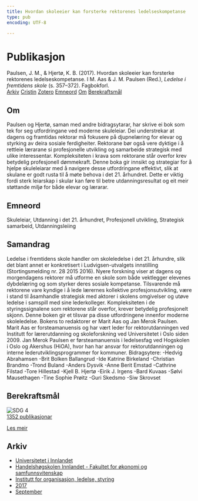 ```yaml
---
title: Hvordan skoleeier kan forsterke rektorenes ledelseskompetanse
type: pub
encoding: UTF-8

---
```

<h1>Publikasjon</h1>
<article id="csl-bib-container-7475JHYG" class="csl-bib-container">
  <div class="csl-bib-body"> <div class="csl-entry">Paulsen, J. M., &#38; Hjertø, K. B. (2017). Hvordan skoleeier kan forsterke rektorenes ledelseskompetanse. I M. Aas &#38; J. M. Paulsen (Red.), <i>Ledelse i fremtidens skole</i> (s. 357–372). Fagbokforl.</div> </div>
  <div class="csl-bib-buttons">
    <a href="#taxonomy-article-7475JHYG" alt="archive" class="csl-bib-button">Arkiv</a>
    <a href="https://app.cristin.no/results/show.jsf?id=1492400" alt="Cristin" class="csl-bib-button">Cristin</a>
    <a href="http://zotero.org/groups/5881554/items/7475JHYG" alt="Zotero" class="csl-bib-button">Zotero</a>
    <a href="#keywords-article-7475JHYG" alt="keywords" class="csl-bib-button">Emneord</a>
    <a href="#about-article-7475JHYG" alt="about_pub" class="csl-bib-button">Om</a>
    <a href="#sdg-article-7475JHYG" alt="sdg" class="csl-bib-button">Berekraftsmål</a>
  </div>
  <div id="csl-bib-meta-container-7475JHYG"></div>
</article>
<div id="csl-bib-meta-7475JHYG" class="csl-bib-meta">
  <article id="about-article-7475JHYG" class="about_pub-article">
    <h1>Om</h1>
    Paulsen og Hjertø, saman med andre bidragsytarar, har skrive ei bok som tek for seg utfordringane ved moderne skuleleiar. Dei understrekar at dagens og framtidas rektorar må fokusere på djupnelæring for elevar og styrking av deira sosiale ferdigheiter. Rektorane bør også vere dyktige i å rettleie lærarane si profesjonelle utvikling og samarbeide strategisk med ulike interessentar. Kompleksiteten i krava som rektorane står overfor krev betydelig profesjonell dømmekraft. Denne boka gir innsikt og strategiar for å hjelpe skuleleiarar med å navigere desse utfordringane effektivt, slik at skulane er godt rusta til å møte behova i det 21. århundret. Dette er viktig fordi sterk leiarskap i skular kan føre til betre utdanningsresultat og eit meir støttande miljø for både elevar og lærarar.
  </article>
  <article id="keywords-article-7475JHYG" class="keywords-article">
    <h1>Emneord</h1>
    Skuleleiar, Utdanning i det 21. århundret, Profesjonell utvikling, Strategisk samarbeid, Utdanningsleiing
  </article>
  <article id="abstract-article-7475JHYG" class="abstract-article">
    <h1>Samandrag</h1>
    Ledelse i fremtidens skole handler om skoleledelse i det 21. århundre, slik det blant annet er konkretisert i Ludvigsen-utvalgets innstilling (Stortingsmelding nr. 28 2015 2016). Nyere forskning viser at dagens og morgendagens rektorer må utforme en skole som både vektlegger elevenes dybdelæring og som styrker deres sosiale kompetanse. Tilsvarende må rektorene vare kyndige i å lede lærernes kollektive profesjonsutvikling, være i stand til åsamhandle strategisk med aktorer i skolens omgivelser og utøve ledelse i samspill med sine lederkolleger. Kompleksiteten i de styringssignalene som rektorene står overfor, krever betydelig profesjonelt skjonn. Denne boken gir et tilsvar pa disse utfordringene innenfor moderne skoleledelse. Bokens to redaktorer er Marit Aas og Jan Merok Paulsen. Marit Aas er forsteamanuensis og har vært leder for rektorutdanningen ved Institutt for lærerutdanning og skoleforskning ved Universitetet i Oslo siden 2009. Jan Merok Paulsen er førsteamanuensis i ledelsesfag ved Hogskolen i Oslo og Akershus (HiOA), hvor han har ansvar for rektorutdanningen og interne lederutviklingsprogrammer for kommuner. Bidragsytere: -Hedvig Abrahamsen -Brit Bolken Ballangrud -Ide Katrine Birkeland -Christian Brandmo -Trond Buland -Anders Dysvik -Anne Berit Emstad -Cathrine Filstad -Tore Hillestad -Kjell B. Hjertø -Eirik J. Irgens -Bard Kuvaas -Sølvi Mausethagen -Tine Sophie Prøitz -Guri Skedsmo -Siw Skrovset
  </article>
  <article id="sdg-article-7475JHYG" class="sdg-article">
    <h1>Berekraftsmål</h1>
    <div class="sdg-container"><div id="sdg4" class="sdg">
        <img src="{{< params subfolder >}}images/sdg/sdg04_nn.png" class="image" alt="SDG 4">
        <div class="sdg-overlay">
          <a href="{{< params subfolder >}}nn/archive/?sdg=4#archive" class="sdg-publication-count"><span>1352</span> publikasjonar</a>
          <p><a href="https://fn.no/om-fn/fns-baerekraftsmaal/god-utdanning?lang=nno-NO" class="sdg-read-more">Les meir</a></p>
        </div>
      </div></div>
  </article>
  <article id="taxonomy-article-7475JHYG" class="taxonomy-article">
    <h1>Arkiv</h1>
    <ul>
      <li><a href="{{< params subfolder >}}nn/archive/?key=3DCRN523">Universitetet i Innlandet</a></li>
      <li><a href="{{< params subfolder >}}nn/archive/?key=DU8Q9LN9">Handelshøgskolen Innlandet - Fakultet for økonomi og samfunnsvitenskap</a></li>
      <li><a href="{{< params subfolder >}}nn/archive/?key=4LUWR3ZM">Institutt for organisasjon, ledelse, styring</a></li>
      <li><a href="{{< params subfolder >}}nn/archive/?key=KF5I8TQ8">2017</a></li>
      <li><a href="{{< params subfolder >}}nn/archive/?key=L3AYBRRN">September</a></li>
    </ul>
  </article>
</div>

